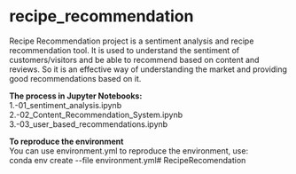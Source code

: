 # recipe_recommendation

Recipe Recommendation project is a sentiment analysis and recipe recommendation tool. It is used to understand the sentiment of customers/visitors and be able to recommend based on content and reviews. So it is an effective way of understanding the market and providing good recommendations based on it.

**The process in Jupyter Notebooks:** <br>
1.-01_sentiment_analysis.ipynb <br>
2.-02_Content_Recommendation_System.ipynb <br>
3.-03_user_based_recommendations.ipynb <br>


**To reproduce the environment** <br>
You can use environment.yml to reproduce the environment, use: <br>
conda env create --file environment.yml# RecipeRecomendation
